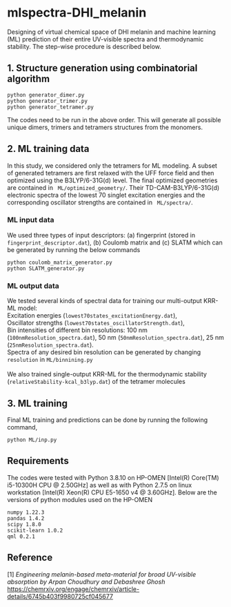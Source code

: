 # mlspectra-DHI_melanin

Designing of virtual chemical space of DHI melanin and machine learning (ML) prediction of their entire UV-visible spectra and thermodynamic stability. 
The step-wise procedure is described below.

## 1. Structure generation using combinatorial algorithm
```
python generator_dimer.py
python generator_trimer.py
python generator_tetramer.py
```
The codes need to be run in the above order. This will generate all possible unique dimers, trimers and tetramers structures from the monomers. 

## 2. ML training data 
In this study, we considered only the tetramers for ML modeling. A subset of generated tetramers are first relaxed with the UFF force field and then optimized using the B3LYP/6-31G(d) level. The final optimized geometries are contained in ``` ML/optimized_geometry/```. Their TD-CAM-B3LYP/6-31G(d) electronic spectra of the lowest 70 singlet excitation energies and the corresponding oscillator strengths are contained in ``` ML/spectra/```.
### ML input data
We used three types of input descriptors: (a) fingerprint (stored in ```fingerprint_descriptor.dat```), (b) Coulomb matrix and (c) SLATM which can be generated by running the below commands
```
python coulomb_matrix_generator.py
python SLATM_generator.py
```
### ML output data
We tested several kinds of spectral data for training our multi-output KRR-ML model: <br />
Excitation energies (```lowest70states_excitationEnergy.dat```), <br />
Oscillator strengths (```lowest70states_oscillatorStrength.dat```), <br />
Bin intensities of different bin resolutions: 100 nm (```100nmResolution_spectra.dat```), 50 nm (```50nmResolution_spectra.dat```), 25 nm (```25nmResolution_spectra.dat```). <br />
Spectra of any desired bin resolution can be generated by changing ```resolution``` in ```ML/binnining.py```
<br />
<br />
We also trained single-output KRR-ML for the thermodynamic stability (```relativeStability-kcal_b3lyp.dat```) of the tetramer molecules

## 3. ML training
Final ML training and predictions can be done by running the following command, 
```
python ML/inp.py 
```

## Requirements
The codes were tested with Python 3.8.10 on HP-OMEN [Intel(R) Core(TM) i5-10300H CPU @ 2.50GHz] as well as with Python 2.7.5 on linux workstation [Intel(R) Xeon(R) CPU E5-1650 v4 @ 3.60GHz]. Below are the versions of python modules used on the HP-OMEN
```
numpy 1.22.3
pandas 1.4.2
scipy 1.8.0
scikit-learn 1.0.2
qml 0.2.1
```
## Reference
[1] *Engineering melanin-based meta-material for broad UV-visible absorption by Arpan Choudhury and Debashree Ghosh*
https://chemrxiv.org/engage/chemrxiv/article-details/6745b403f9980725cf045677
